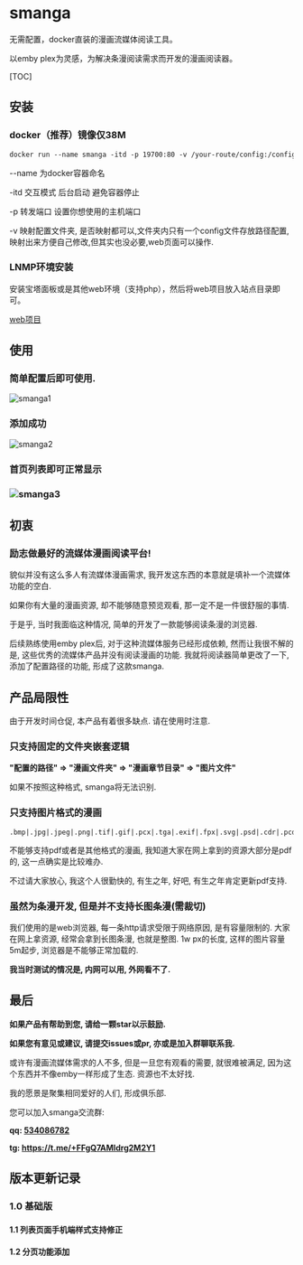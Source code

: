 # smanga

无需配置，docker直装的漫画流媒体阅读工具。

以emby plex为灵感，为解决条漫阅读需求而开发的漫画阅读器。



[TOC]



## 安装

### docker（推荐）镜像仅38M

```dockerfile
docker run --name smanga -itd -p 19700:80 -v /your-route/config:/config lkw199711/smanga:latest
```

--name 为docker容器命名

-itd 交互模式 后台启动 避免容器停止

-p 转发端口 设置你想使用的主机端口

-v 映射配置文件夹, 是否映射都可以,文件夹内只有一个config文件存放路径配置,映射出来方便自己修改,但其实也没必要,web页面可以操作.

### LNMP环境安装

安装宝塔面板或是其他web环境（支持php），然后将web项目放入站点目录即可。

[web项目](http://m.tt2.ink:8000/dist/dist.zip)

## 使用

### 简单配置后即可使用.

![smanga1](http://m.tt2.ink:8000/img/smanga1.png)

### 添加成功

![smanga2](http://m.tt2.ink:8000/img/smanga2.png)

### 首页列表即可正常显示

### ![smanga3](http://m.tt2.ink:8000/img/smanga3.png)

## 初衷

### **励志做最好的流媒体漫画阅读平台!**

貌似并没有这么多人有流媒体漫画需求, 我开发这东西的本意就是填补一个流媒体功能的空白.

如果你有大量的漫画资源, 却不能够随意预览观看, 那一定不是一件很舒服的事情. 

于是乎, 当时我面临这种情况, 简单的开发了一款能够阅读条漫的浏览器.

后续熟练使用emby plex后, 对于这种流媒体服务已经形成依赖, 然而让我很不解的是, 这些优秀的流媒体产品并没有阅读漫画的功能. 我就将阅读器简单更改了一下, 添加了配置路径的功能, 形成了这款smanga.

## 产品局限性

由于开发时间仓促, 本产品有着很多缺点. 请在使用时注意.



### 只支持固定的文件夹嵌套逻辑

**"配置的路径" => "漫画文件夹" => "漫画章节目录" => "图片文件"**

如果不按照这种格式, smanga将无法识别.

[^识别不同的嵌套逻辑.]: 我考虑完善不同逻辑文件夹嵌套的需求, 但是想来想去很难做到尽善尽美. 大家都知道emby plex是通过nfo文件识别影视文件, 并且还有the movie databse这种包罗万象的刮削网站可以使用. 但是漫画并没有一个目录大全, 很难去识别.



### 只支持图片格式的漫画

```
.bmp|.jpg|.jpeg|.png|.tif|.gif|.pcx|.tga|.exif|.fpx|.svg|.psd|.cdr|.pcd|.dxf|.ufo|.eps|.ai|.raw|.WMF|.webp|.avif|.apng
```

不能够支持pdf或者是其他格式的漫画, 我知道大家在网上拿到的资源大部分是pdf的, 这一点确实是比较难办. 

不过请大家放心, 我这个人很勤快的, 有生之年, 好吧, 有生之年肯定更新pdf支持.



### 虽然为条漫开发, 但是并不支持长图条漫(需裁切)

我们使用的是web浏览器, 每一条http请求受限于网络原因, 是有容量限制的. 大家在网上拿资源, 经常会拿到长图条漫, 也就是整图. 1w px的长度, 这样的图片容量5m起步, 浏览器是不能够正常加载的.

**我当时测试的情况是, 内网可以用, 外网看不了.**

[^那如何处理长图问题呢.]: 将长图裁切为短图, 可以使用本人的裁切工具, 这个待我整理后发布. 后续考虑加入长图支持, 我有思路去处理这个问题, 但是那种方案太耗费cpu性能了......



## 最后

**如果产品有帮助到您, 请给一颗star以示鼓励.**

**如果您有意见或建议, 请提交issues或pr, 亦或是加入群聊联系我.**

或许有漫画流媒体需求的人不多, 但是一旦您有观看的需要, 就很难被满足, 因为这个东西并不像emby一样形成了生态. 资源也不太好找. 

我的愿景是聚集相同爱好的人们, 形成俱乐部.

您可以加入smanga交流群: 

**qq: [534086782](https://jq.qq.com/?_wv=1027&k=CaeWd6im)**

**tg: https://t.me/+FFgQ7AMIdrg2M2Y1**



## 版本更新记录

### 1.0	基础版

#### 	1.1 列表页面手机端样式支持修正

#### 1.2 分页功能添加
